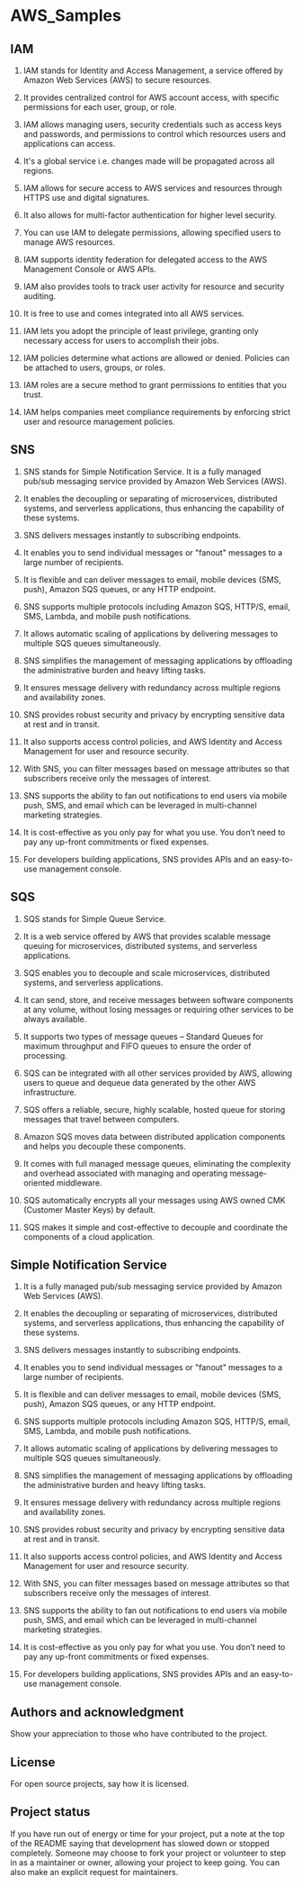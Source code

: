 # AWS_Samples



## IAM

1. IAM stands for Identity and Access Management, a service offered by Amazon Web Services (AWS) to secure resources.

2. It provides centralized control for AWS account access, with specific permissions for each user, group, or role.

3. IAM allows managing users, security credentials such as access keys and passwords, and permissions to control which resources users and applications can access.

4. It's a global service i.e. changes made will be propagated across all regions.

5. IAM allows for secure access to AWS services and resources through HTTPS use and digital signatures. 

6. It also allows for multi-factor authentication for higher level security. 

7. You can use IAM to delegate permissions, allowing specified users to manage AWS resources.

8. IAM supports identity federation for delegated access to the AWS Management Console or AWS APIs.

9. IAM also provides tools to track user activity for resource and security auditing.

10. It is free to use and comes integrated into all AWS services. 

11. IAM lets you adopt the principle of least privilege, granting only necessary access for users to accomplish their jobs.

12. IAM policies determine what actions are allowed or denied. Policies can be attached to users, groups, or roles.

13. IAM roles are a secure method to grant permissions to entities that you trust. 

14. IAM helps companies meet compliance requirements by enforcing strict user and resource management policies.

## SNS

1. SNS stands for Simple Notification Service. It is a fully managed pub/sub messaging service provided by Amazon Web Services (AWS).

2. It enables the decoupling or separating of microservices, distributed systems, and serverless applications, thus enhancing the capability of these systems.

3. SNS delivers messages instantly to subscribing endpoints.

4. It enables you to send individual messages or "fanout" messages to a large number of recipients.

5. It is flexible and can deliver messages to email, mobile devices (SMS, push), Amazon SQS queues, or any HTTP endpoint.

6. SNS supports multiple protocols including Amazon SQS, HTTP/S, email, SMS, Lambda, and mobile push notifications.

7. It allows automatic scaling of applications by delivering messages to multiple SQS queues simultaneously.

8. SNS simplifies the management of messaging applications by offloading the administrative burden and heavy lifting tasks.

9. It ensures message delivery with redundancy across multiple regions and availability zones.

10. SNS provides robust security and privacy by encrypting sensitive data at rest and in transit.

11. It also supports access control policies, and AWS Identity and Access Management for user and resource security.

12. With SNS, you can filter messages based on message attributes so that subscribers receive only the messages of interest.

13. SNS supports the ability to fan out notifications to end users via mobile push, SMS, and email which can be leveraged in multi-channel marketing strategies.

14. It is cost-effective as you only pay for what you use. You don’t need to pay any up-front commitments or fixed expenses. 

15. For developers building applications, SNS provides APIs and an easy-to-use management console.

## SQS

1. SQS stands for Simple Queue Service.

2. It is a web service offered by AWS that provides scalable message queuing for microservices, distributed systems, and serverless applications.

3. SQS enables you to decouple and scale microservices, distributed systems, and serverless applications.

4. It can send, store, and receive messages between software components at any volume, without losing messages or requiring other services to be always available.

5. It supports two types of message queues – Standard Queues for maximum throughput and FIFO queues to ensure the order of processing.

6. SQS can be integrated with all other services provided by AWS, allowing users to queue and dequeue data generated by the other AWS infrastructure.

7. SQS offers a reliable, secure, highly scalable, hosted queue for storing messages that travel between computers.

8. Amazon SQS moves data between distributed application components and helps you decouple these components.

9. It comes with full managed message queues, eliminating the complexity and overhead associated with managing and operating message-oriented middleware.

10. SQS automatically encrypts all your messages using AWS owned CMK (Customer Master Keys) by default.

11. SQS makes it simple and cost-effective to decouple and coordinate the components of a cloud application.

## Simple Notification Service

1. It is a fully managed pub/sub messaging service provided by Amazon Web Services (AWS).

2. It enables the decoupling or separating of microservices, distributed systems, and serverless applications, thus enhancing the capability of these systems.

3. SNS delivers messages instantly to subscribing endpoints.

4. It enables you to send individual messages or "fanout" messages to a large number of recipients.

5. It is flexible and can deliver messages to email, mobile devices (SMS, push), Amazon SQS queues, or any HTTP endpoint.

6. SNS supports multiple protocols including Amazon SQS, HTTP/S, email, SMS, Lambda, and mobile push notifications.

7. It allows automatic scaling of applications by delivering messages to multiple SQS queues simultaneously.

8. SNS simplifies the management of messaging applications by offloading the administrative burden and heavy lifting tasks.

9. It ensures message delivery with redundancy across multiple regions and availability zones.

10. SNS provides robust security and privacy by encrypting sensitive data at rest and in transit.

11. It also supports access control policies, and AWS Identity and Access Management for user and resource security.

12. With SNS, you can filter messages based on message attributes so that subscribers receive only the messages of interest.

13. SNS supports the ability to fan out notifications to end users via mobile push, SMS, and email which can be leveraged in multi-channel marketing strategies.

14. It is cost-effective as you only pay for what you use. You don’t need to pay any up-front commitments or fixed expenses. 

15. For developers building applications, SNS provides APIs and an easy-to-use management console.

## Authors and acknowledgment
Show your appreciation to those who have contributed to the project.

## License
For open source projects, say how it is licensed.

## Project status
If you have run out of energy or time for your project, put a note at the top of the README saying that development has slowed down or stopped completely. Someone may choose to fork your project or volunteer to step in as a maintainer or owner, allowing your project to keep going. You can also make an explicit request for maintainers.
